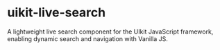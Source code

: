 # uikit-live-search
A lightweight live search component for the UIkit JavaScript framework, enabling dynamic search and navigation with Vanilla JS.
